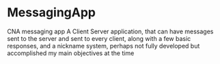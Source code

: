 # MessagingApp
 CNA messaging app
A Client Server application, that can have messages sent to the server and sent to every client, along with a few basic responses, and a nickname system, perhaps not fully developed but accomplished my main objectives at the time
